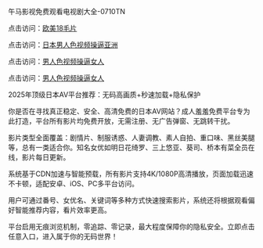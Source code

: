 午马影视免费观看电视剧大全-0710TN

点击访问：<a href="https://heiliaoga6s9v.pages.dev">欧美18毛片</a>

点击访问：<a href="https://heiliaoow5kzm.pages.dev">日本男人色视频操逼亚洲</a>

点击访问：<a href="https://heiliaoxqkkct.pages.dev">男人色视频操逼女人</a>

点击访问：<a href="https://heiliaoxwd5i8.pages.dev">男人色视频操逼女人</a>

2025年顶级日本AV平台推荐：无码高画质+秒速加载+隐私保护

你是否在寻找真正稳定、安全、高清免费的日本AV网站？成人羞羞免费平台专为此打造，平台所有影片均免费开放，无需注册、无广告弹窗、无跳转干扰。

影片类型全面覆盖：剧情片、制服诱惑、人妻调教、素人自拍、重口味、黑丝美腿等，总有一类适合你。知名女优如明日花绮罗、三上悠亚、葵司、桥本有菜全员在线，影片每日更新。

系统基于CDN加速与智能预载，所有影片支持4K/1080P高清播放，页面加载迅速不卡顿，适配安卓、iOS、PC多平台访问。

用户可通过番号、女优名、关键词等多种方式快速搜索影片，系统还将根据观看偏好智能推荐内容，看片效率更高。

平台启用无痕浏览机制，零追踪、零记录，最大程度保障你的隐私安全。立即点击任意入口，进入属于你的无码世界！

<span style="display:none;">[Canonical link]  (  ）</span> 
